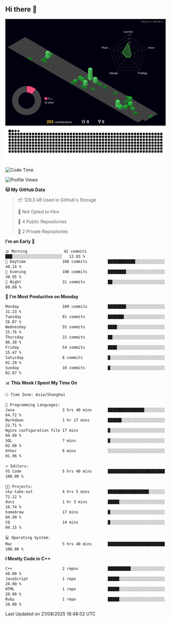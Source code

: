 ## Hi there 👋

<!--
**badb0ttle/badb0ttle** is a ✨ _special_ ✨ repository because its `README.md` (this file) appears on your GitHub profile.

Here are some ideas to get you started:

- 🔭 I’m currently working on ...
- 🌱 I’m currently learning ...
- 👯 I’m looking to collaborate on ...
- 🤔 I’m looking for help with ...
- 💬 Ask me about ...
- 📫 How to reach me: ...
- 😄 Pronouns: ...
- ⚡ Fun fact: ...
-->
![Personal 3D Metrics](./profile-3d-contrib/profile-night-green.svg)
<picture>
<img alt="github-snake"
    src="https://raw.githubusercontent.com/HaynesChennn/HaynesChennn/output/github-contribution-grid-snake.svg" />
</picture>

<!--START_SECTION:waka-->
![Code Time](http://img.shields.io/badge/Code%20Time-301%20hrs%2031%20mins-blue)

![Profile Views](http://img.shields.io/badge/Profile%20Views-0-blue)

**🐱 My GitHub Data** 

> 📦 129.3 kB Used in GitHub's Storage 
 > 
> 🚫 Not Opted to Hire
 > 
> 📜 4 Public Repositories 
 > 
> 🔑 2 Private Repositories 
 > 
**I'm an Early 🐤** 

```text
🌞 Morning                42 commits          ███░░░░░░░░░░░░░░░░░░░░░░   12.03 % 
🌆 Daytime                168 commits         ████████████░░░░░░░░░░░░░   48.14 % 
🌃 Evening                108 commits         ████████░░░░░░░░░░░░░░░░░   30.95 % 
🌙 Night                  31 commits          ██░░░░░░░░░░░░░░░░░░░░░░░   08.88 % 
```
📅 **I'm Most Productive on Monday** 

```text
Monday                   109 commits         ████████░░░░░░░░░░░░░░░░░   31.23 % 
Tuesday                  91 commits          ███████░░░░░░░░░░░░░░░░░░   26.07 % 
Wednesday                55 commits          ████░░░░░░░░░░░░░░░░░░░░░   15.76 % 
Thursday                 22 commits          ██░░░░░░░░░░░░░░░░░░░░░░░   06.30 % 
Friday                   54 commits          ████░░░░░░░░░░░░░░░░░░░░░   15.47 % 
Saturday                 8 commits           █░░░░░░░░░░░░░░░░░░░░░░░░   02.29 % 
Sunday                   10 commits          █░░░░░░░░░░░░░░░░░░░░░░░░   02.87 % 
```


📊 **This Week I Spent My Time On** 

```text
🕑︎ Time Zone: Asia/Shanghai

💬 Programming Languages: 
Java                     3 hrs 40 mins       ████████████████░░░░░░░░░   64.72 % 
Markdown                 1 hr 17 mins        ██████░░░░░░░░░░░░░░░░░░░   22.71 % 
Nginx configuration file 17 mins             █░░░░░░░░░░░░░░░░░░░░░░░░   04.99 % 
SQL                      7 mins              █░░░░░░░░░░░░░░░░░░░░░░░░   02.08 % 
Other                    6 mins              ░░░░░░░░░░░░░░░░░░░░░░░░░   01.96 % 

🔥 Editors: 
VS Code                  5 hrs 40 mins       █████████████████████████   100.00 % 

🐱‍💻 Projects: 
sky-take-out             4 hrs 5 mins        ██████████████████░░░░░░░   72.12 % 
docs                     1 hr 3 mins         █████░░░░░░░░░░░░░░░░░░░░   18.74 % 
homebrew                 17 mins             █░░░░░░░░░░░░░░░░░░░░░░░░   04.99 % 
CQ                       14 mins             █░░░░░░░░░░░░░░░░░░░░░░░░   04.15 % 

💻 Operating System: 
Mac                      5 hrs 40 mins       █████████████████████████   100.00 % 
```

**I Mostly Code in C++** 

```text
C++                      2 repos             ██████████░░░░░░░░░░░░░░░   40.00 % 
JavaScript               1 repo              █████░░░░░░░░░░░░░░░░░░░░   20.00 % 
HTML                     1 repo              █████░░░░░░░░░░░░░░░░░░░░   20.00 % 
Ruby                     1 repo              █████░░░░░░░░░░░░░░░░░░░░   20.00 % 
```




 Last Updated on 21/08/2025 18:48:02 UTC
<!--END_SECTION:waka-->

